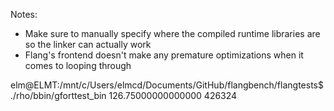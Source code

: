 Notes:
- Make sure to manually specify where the compiled runtime libraries are so the linker can actually work
- Flang's frontend doesn't make any premature optimizations when it comes to looping through 

elm@ELMT:/mnt/c/Users/elmcd/Documents/GitHub/flangbench/flangtests$ ./rho/bbin/gforttest_bin
   126.75000000000000           426324